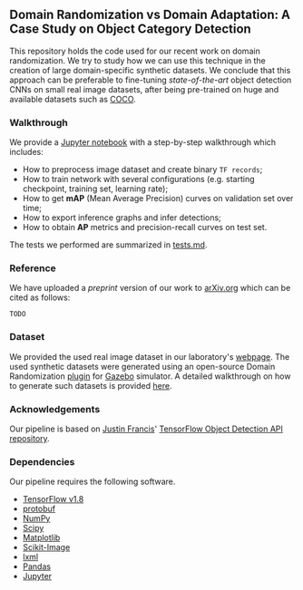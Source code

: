 ## Domain Randomization vs Domain Adaptation: A Case Study on Object Category Detection

This repository holds the code used for our recent work on domain randomization.
We try to study how we can use this technique in the creation of large domain-specific synthetic datasets.
We conclude that this approach can be preferable to fine-tuning *state-of-the-art* object detection CNNs on small real image datasets, after being pre-trained on huge and available datasets such as [COCO][coco].

### Walkthrough

We provide a [Jupyter notebook][notebook] with a step-by-step walkthrough which includes:

- How to preprocess image dataset and create binary `TF records`;
- How to train network with several configurations (e.g. starting checkpoint, training set, learning rate);
- How to get **mAP** (Mean Average Precision) curves on validation set over time;
- How to export inference graphs and infer detections;
- How to obtain **AP** metrics and precision-recall curves on test set. 

The tests we performed are summarized in [tests.md][tests].

### Reference

We have uploaded a *preprint* version of our work to [arXiv.org][arxiv] which can be cited as follows:
```
TODO
```
### Dataset

We provided the used real image dataset in our laboratory's [webpage][dataset].
The used synthetic datasets were generated using an open-source Domain Randomization [plugin][gap] for [Gazebo][gazebo] simulator.
A detailed walkthrough on how to generate such datasets is provided [here][scene_generation].

### Acknowledgements

Our pipeline is based on [Justin Francis][wagonhelm]' [TensorFlow Object Detection API repository][tf_od_api].

### Dependencies

Our pipeline requires the following software.

- [TensorFlow v1.8](http://www.tensorflow.org/)
- [protobuf](https://github.com/google/protobuf)
- [NumPy](http://www.numpy.org/)
- [Scipy](https://www.scipy.org/)
- [Matplotlib](http://matplotlib.org/)
- [Scikit-Image](http://scikit-image.org/)
- [lxml](http://lxml.de/)
- [Pandas](http://pandas.pydata.org/)
- [Jupyter](http://jupyter.org/)

[arxiv]: TODO
[coco]: http://cocodataset.org/#home
[dataset]: TODO
[gap]: https://github.com/jsbruglie/gap
[gazebo]: http://gazebosim.org/
[notebook]: ShapeDetection.ipynb
[scene_generation]: https://github.com/jsbruglie/gap/tree/dev/examples/scene_example
[wagonhelm]: https://github.com/wagonhelm
[tests]: tests.md
[tf_od_api]: https://github.com/wagonhelm/TF_ObjectDetection_API

